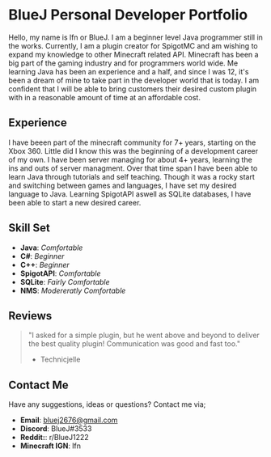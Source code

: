 # BlueJ Personal Developer Portfolio

Hello, my name is lfn or BlueJ. I am a beginner level Java programmer still in the works. Currently, I am a plugin creator for SpigotMC and am wishing to expand my knowledge to other Minecraft related API. Minecraft has been a big part of the gaming industry and for programmers world wide. Me learning Java has been an experience and a half, and since I was 12, it's been a dream of mine to take part in the developer world that is today. I am confident that I will be able to bring customers their desired custom plugin with in a reasonable amount of time at an affordable cost.

## Experience
I have beeen part of the minecraft community for 7+ years, starting on the Xbox 360. Little did I know this was the beginning of a development career of my own. I have been server managing for about 4+ years, learning the ins and outs of server managment. Over that time span I have been able to learn Java through tutorials and self teaching. Though it was a rocky start and switching between games and languages, I have set my desired language to Java. Learning SpigotAPI aswell as SQLite databases, I have been able to start a new desired career.

## Skill Set
- **Java**: _Comfortable_
- **C#**: _Beginner_
- **C++**: _Beginner_
- **SpigotAPI**: _Comfortable_
- **SQLite**: _Fairly Comfortable_
- **NMS**: _Modereratly Comfortable_

## Reviews
>"I asked for a simple plugin, but he went above and beyond to deliver the best quality plugin! Communication was good and fast too."
> - Technicjelle


## Contact Me
Have any suggestions, ideas or questions? Contact me via;
- **Email**: bluej2676@gmail.com
- **Discord**: BlueJ#3533
- **Reddit:**: r/BlueJ1222
- **Minecraft IGN**: lfn
